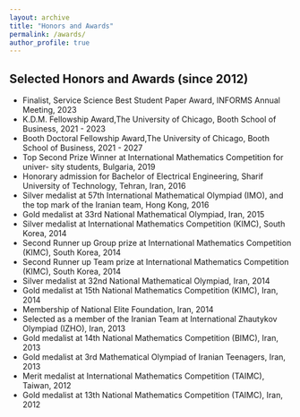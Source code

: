 ```yaml
---
layout: archive
title: "Honors and Awards"
permalink: /awards/
author_profile: true
---
```


<!-- 
{% include base_path %}


{% for post in site.awards %}
  {% include archive-single.html %}
{% endfor %}
-->


Selected Honors and Awards (since 2012)
---------------------------------------
* Finalist, Service Science Best Student Paper Award, INFORMS Annual Meeting, 2023
* K.D.M. Fellowship Award,The University of Chicago, Booth School of Business, 2021 - 2023
* Booth Doctoral Fellowship Award,The University of Chicago, Booth School of Business, 2021 - 2027
* Top Second Prize Winner at International Mathematics Competition for univer- sity students, Bulgaria, 2019
* Honorary admission for Bachelor of Electrical Engineering, Sharif University of Technology, Tehran, Iran, 2016
* Silver medalist at 57th International Mathematical Olympiad (IMO), and the top mark of the Iranian team, Hong Kong, 2016
* Gold medalist at 33rd National Mathematical Olympiad, Iran, 2015
* Silver medalist at International Mathematics Competition (KIMC), South Korea, 2014
* Second Runner up Group prize at International Mathematics Competition (KIMC), South Korea, 2014
* Second Runner up Team prize at International Mathematics Competition (KIMC), South Korea, 2014
* Silver medalist at 32nd National Mathematical Olympiad, Iran, 2014
* Gold medalist at 15th National Mathematics Competition (KIMC), Iran, 2014
* Membership of National Elite Foundation, Iran, 2014
* Selected as a member of the Iranian Team at International Zhautykov Olympiad (IZHO), Iran, 2013
* Gold medalist at 14th National Mathematics Competition (BIMC), Iran, 2013
* Gold medalist at 3rd Mathematical Olympiad of Iranian Teenagers, Iran, 2013
* Merit medalist at International Mathematics Competition (TAIMC), Taiwan, 2012
* Gold medalist at 13th National Mathematics Competition (TAIMC), Iran, 2012

